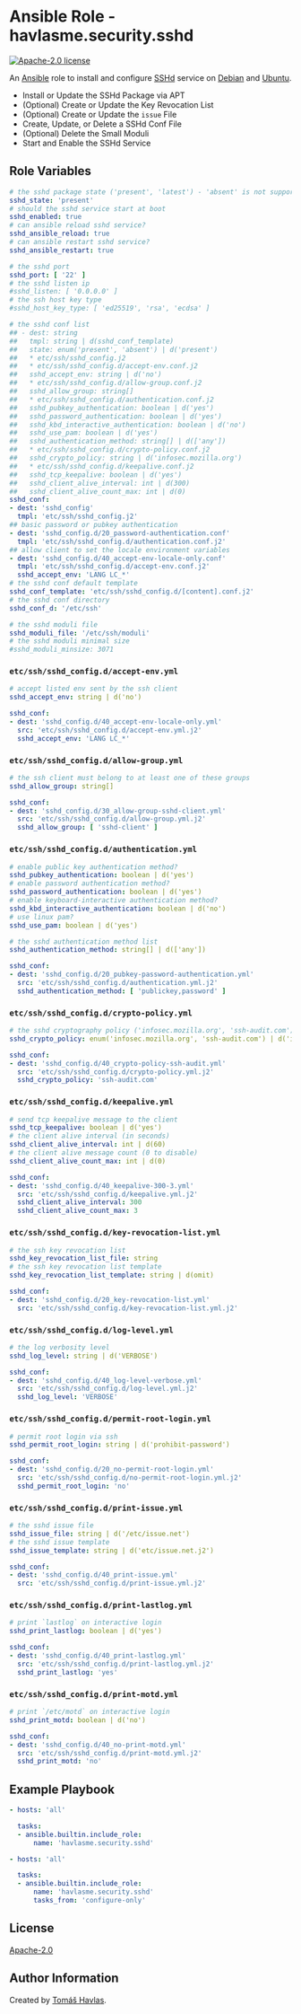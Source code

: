 Ansible Role - havlasme.security.sshd
=====================================

[![Apache-2.0 license][license-image]][license-link]

An [Ansible](https://www.ansible.com/) role to install and configure [SSHd](https://www.openssh.com/) service on [Debian](https://www.debian.org/) and [Ubuntu](https://www.ubuntu.com/).

- Install or Update the SSHd Package via APT
- (Optional) Create or Update the Key Revocation List
- (Optional) Create or Update the `issue` File
- Create, Update, or Delete a SSHd Conf File
- (Optional) Delete the Small Moduli
- Start and Enable the SSHd Service

Role Variables
--------------

```yaml
# the sshd package state ('present', 'latest') - 'absent' is not supported
sshd_state: 'present'
# should the sshd service start at boot
sshd_enabled: true
# can ansible reload sshd service?
sshd_ansible_reload: true
# can ansible restart sshd service?
sshd_ansible_restart: true

# the sshd port
sshd_port: [ '22' ]
# the sshd listen ip
#sshd_listen: [ '0.0.0.0' ]
# the ssh host key type
#sshd_host_key_type: [ 'ed25519', 'rsa', 'ecdsa' ]

# the sshd conf list
## - dest: string
##   tmpl: string | d(sshd_conf_template)
##   state: enum('present', 'absent') | d('present')
##   * etc/ssh/sshd_config.j2
##   * etc/ssh/sshd_config.d/accept-env.conf.j2
##   sshd_accept_env: string | d('no')
##   * etc/ssh/sshd_config.d/allow-group.conf.j2
##   sshd_allow_group: string[]
##   * etc/ssh/sshd_config.d/authentication.conf.j2
##   sshd_pubkey_authentication: boolean | d('yes')
##   sshd_password_authentication: boolean | d('yes')
##   sshd_kbd_interactive_authentication: boolean | d('no')
##   sshd_use_pam: boolean | d('yes')
##   sshd_authentication_method: string[] | d(['any'])
##   * etc/ssh/sshd_config.d/crypto-policy.conf.j2
##   sshd_crypto_policy: string | d('infosec.mozilla.org')
##   * etc/ssh/sshd_config.d/keepalive.conf.j2
##   sshd_tcp_keepalive: boolean | d('yes')
##   sshd_client_alive_interval: int | d(300)
##   sshd_client_alive_count_max: int | d(0)
sshd_conf:
- dest: 'sshd_config'
  tmpl: 'etc/ssh/sshd_config.j2'
## basic password or pubkey authentication
- dest: 'sshd_config.d/20_password-authentication.conf'
  tmpl: 'etc/ssh/sshd_config.d/authentication.conf.j2'
## allow client to set the locale environment variables
- dest: 'sshd_config.d/40_accept-env-locale-only.conf'
  tmpl: 'etc/ssh/sshd_config.d/accept-env.conf.j2'
  sshd_accept_env: 'LANG LC_*'
# the sshd conf default template
sshd_conf_template: 'etc/ssh/sshd_config.d/[content].conf.j2'
# the sshd conf directory
sshd_conf_d: '/etc/ssh'

# the sshd moduli file
sshd_moduli_file: '/etc/ssh/moduli'
# the sshd moduli minimal size
#sshd_moduli_minsize: 3071
```

### `etc/ssh/sshd_config.d/accept-env.yml`

```yaml title='etc/ssh/sshd_config.d/accept-env.yml'
# accept listed env sent by the ssh client
sshd_accept_env: string | d('no')
```

```yaml
sshd_conf:
- dest: 'sshd_config.d/40_accept-env-locale-only.yml'
  src: 'etc/ssh/sshd_config.d/accept-env.yml.j2'
  sshd_accept_env: 'LANG LC_*'
```

### `etc/ssh/sshd_config.d/allow-group.yml`

```yaml title='etc/ssh/sshd_config.d/allow-group.yml'
# the ssh client must belong to at least one of these groups
sshd_allow_group: string[]
```

```yaml
sshd_conf:
- dest: 'sshd_config.d/30_allow-group-sshd-client.yml'
  src: 'etc/ssh/sshd_config.d/allow-group.yml.j2'
  sshd_allow_group: [ 'sshd-client' ]
```

### `etc/ssh/sshd_config.d/authentication.yml`

```yaml title='etc/ssh/sshd_config.d/authentication.yml'
# enable public key authentication method?
sshd_pubkey_authentication: boolean | d('yes')
# enable password authentication method?
sshd_password_authentication: boolean | d('yes')
# enable keyboard-interactive authentication method?
sshd_kbd_interactive_authentication: boolean | d('no')
# use linux pam?
sshd_use_pam: boolean | d('yes')

# the sshd authentication method list
sshd_authentication_method: string[] | d(['any'])
```

```yaml
sshd_conf:
- dest: 'sshd_config.d/20_pubkey-password-authentication.yml'
  src: 'etc/ssh/sshd_config.d/authentication.yml.j2'
  sshd_authentication_method: [ 'publickey,password' ]
```

### `etc/ssh/sshd_config.d/crypto-policy.yml`

```yaml title='etc/ssh/sshd_config.d/crypto-policy.yml'
# the sshd cryptography policy ('infosec.mozilla.org', 'ssh-audit.com')
sshd_crypto_policy: enum('infosec.mozilla.org', 'ssh-audit.com') | d('infosec.mozilla.org')
```

```yaml
sshd_conf:
- dest: 'sshd_config.d/40_crypto-policy-ssh-audit.yml'
  src: 'etc/ssh/sshd_config.d/crypto-policy.yml.j2'
  sshd_crypto_policy: 'ssh-audit.com'
```

### `etc/ssh/sshd_config.d/keepalive.yml`

```yaml title='etc/ssh/sshd_config.d/keepalive.yml'
# send tcp keepalive message to the client
sshd_tcp_keepalive: boolean | d('yes')
# the client alive interval (in seconds)
sshd_client_alive_interval: int | d(60)
# the client alive message count (0 to disable)
sshd_client_alive_count_max: int | d(0)
```

```yaml
sshd_conf:
- dest: 'sshd_config.d/40_keepalive-300-3.yml'
  src: 'etc/ssh/sshd_config.d/keepalive.yml.j2'
  sshd_client_alive_interval: 300
  sshd_client_alive_count_max: 3
```

### `etc/ssh/sshd_config.d/key-revocation-list.yml`

```yaml title='etc/ssh/sshd_config.d/sshd_key-revocation-list.yml'
# the ssh key revocation list
sshd_key_revocation_list_file: string
# the ssh key revocation list template
sshd_key_revocation_list_template: string | d(omit)
```

```yaml
sshd_conf:
- dest: 'sshd_config.d/20_key-revocation-list.yml'
  src: 'etc/ssh/sshd_config.d/key-revocation-list.yml.j2'
```

### `etc/ssh/sshd_config.d/log-level.yml`

```yaml title='etc/ssh/sshd_config.d/log-level.yml'
# the log verbosity level
sshd_log_level: string | d('VERBOSE')
```

```yaml
sshd_conf:
- dest: 'sshd_config.d/40_log-level-verbose.yml'
  src: 'etc/ssh/sshd_config.d/log-level.yml.j2'
  sshd_log_level: 'VERBOSE'
```

### `etc/ssh/sshd_config.d/permit-root-login.yml`

```yaml title='etc/ssh/sshd_config.d/permit-root-login.yml'
# permit root login via ssh
sshd_permit_root_login: string | d('prohibit-password')
```

```yaml
sshd_conf:
- dest: 'sshd_config.d/20_no-permit-root-login.yml'
  src: 'etc/ssh/sshd_config.d/no-permit-root-login.yml.j2'
  sshd_permit_root_login: 'no'
```

### `etc/ssh/sshd_config.d/print-issue.yml`

```yaml title='etc/ssh/sshd_config.d/print-issue.yml'
# the sshd issue file
sshd_issue_file: string | d('/etc/issue.net')
# the sshd issue template
sshd_issue_template: string | d('etc/issue.net.j2')
```

```yaml
sshd_conf:
- dest: 'sshd_config.d/40_print-issue.yml'
  src: 'etc/ssh/sshd_config.d/print-issue.yml.j2'
```

### `etc/ssh/sshd_config.d/print-lastlog.yml`

```yaml title='etc/ssh/sshd_config.d/print-lastlog.yml'
# print `lastlog` on interactive login
sshd_print_lastlog: boolean | d('yes')
```

```yaml
sshd_conf:
- dest: 'sshd_config.d/40_print-lastlog.yml'
  src: 'etc/ssh/sshd_config.d/print-lastlog.yml.j2'
  sshd_print_lastlog: 'yes'
```

### `etc/ssh/sshd_config.d/print-motd.yml`

```yaml title='etc/ssh/sshd_config.d/print-motd.yml'
# print `/etc/motd` on interactive login
sshd_print_motd: boolean | d('no')
```

```yaml
sshd_conf:
- dest: 'sshd_config.d/40_no-print-motd.yml'
  src: 'etc/ssh/sshd_config.d/print-motd.yml.j2'
  sshd_print_motd: 'no'
```

Example Playbook
----------------

```yaml title='Minimal'
- hosts: 'all'

  tasks:
  - ansible.builtin.include_role:
      name: 'havlasme.security.sshd'
```

```yaml title='Configure-Only'
- hosts: 'all'

  tasks:
  - ansible.builtin.include_role:
      name: 'havlasme.security.sshd'
      tasks_from: 'configure-only'
```

License
-------

[Apache-2.0][license-link]

Author Information
------------------

Created by [Tomáš Havlas](https://havlas.me/).


[license-image]: https://img.shields.io/badge/license-Apache2.0-blue.svg?style=flat-square
[license-link]: ../../LICENSE
